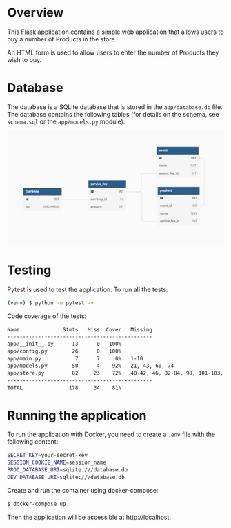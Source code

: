 # Overview

This Flask application contains a simple web application that allows users to buy a number of Products in the store.

An HTML form is used to allow users to enter the number of Products they wish to buy.

# Database

The database is a SQLite database that is stored in the `app/database.db` file. The database contains the following tables (for details on the schema, see `schema.sql` or the `app/models.py` module):

![Image](/schema.png "Schema")

# Testing

Pytest is used to test the application. To run all the tests:

```sh
(venv) $ python -m pytest -v
```

Code coverage of the tests:

```sh
Name              Stmts   Miss  Cover   Missing
-----------------------------------------------
app/__init__.py      13      0   100%
app/config.py        26      0   100%
app/main.py           7      7     0%   1-10
app/models.py        50      4    92%   21, 43, 60, 74
app/store.py         82     23    72%   40-42, 46, 82-84, 98, 101-103, 129-141, 158-159
-----------------------------------------------
TOTAL               178     34    81%
```


# Running the application

To run the application with Docker, you need to create a ```.env``` file with the following content:

```sh
SECRET_KEY=your-secret-key
SESSION_COOKIE_NAME=session_name
PROD_DATABASE_URI=sqlite:///database.db
DEV_DATABASE_URI=sqlite:///database.db
```

Create and run the container using docker-compose:

```sh
$ docker-compose up
```

Then the application will be accessible at http://localhost.